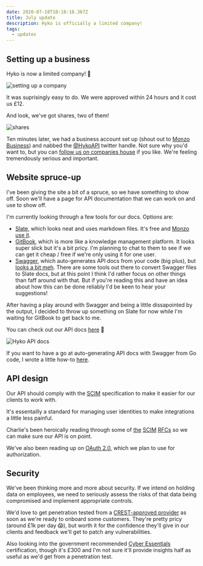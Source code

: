 ```yaml
---
date: 2020-07-18T10:18:18.367Z
title: July update
description: Hyko is officially a limited company!
tags:
  - updates
---
```

## Setting up a business

Hyko is now a limited company! 🎉

![setting up a company](https://i.imgur.com/XJEk5QU.png)

It was suprisingly easy to do. We were approved within 24 hours and it cost us £12. 

And look, we've got shares, two of them!

![shares](https://i.imgur.com/GbQMIqG.png)

Ten minutes later, we had a business account set up (shout out to [Monzo Business](https://monzo.com/i/business)) and nabbed the [@HykoAPI](https://twitter.com/hykoapi) twitter handle. Not sure why you'd want to, but you can [follow us on companies house](https://beta.companieshouse.gov.uk/company/12747365) if you like. We're feeling tremendously serious and important. 

## Website spruce-up

I've been giving the site a bit of a spruce, so we have something to show off. Soon we'll have a page for API documentation that we can work on and use to show off. 

I'm currently looking through a few tools for our docs. Options are:

- [Slate](https://github.com/slatedocs/slate), which looks neat and uses markdown files. It's free and [Monzo use it](https://docs.monzo.com/).
- [GitBook](https://www.gitbook.com/), which is more like a knowledge management platform. It looks super slick but it's a bit pricy. I'm planning to chat to them to see if we can get it cheap / free if we're only using it for one user.
- [Swagger](https://swagger.io/), which auto-generates API docs from your code (big plus), but [looks a bit meh](https://swagger.io/tools/swagger-ui/). There are some tools out there to convert Swagger files to Slate docs, but at this point I think I'd rather focus on other things than faff around with that. But if you're reading this and have an idea about how this can be done reliably I'd be keen to hear your suggestions!

After having a play around with Swagger and being a little dissapointed by the output, I decided to throw up something on Slate for now while I'm waiting for GitBook to get back to me. 

You can check out our API docs [here](https://docs.hyko.uk/#introduction) 👀

![Hyko API docs](https://i.imgur.com/W0QIczG.png)

If you want to have a go at auto-generating API docs with Swagger from Go code, I wrote a little how-to [here](https://hyko.uk/blog/swagger-with-go-walkthrough/).

## API design

Our API should comply with the [SCIM](http://www.simplecloud.info/) specification to make it easier for our clients to work with. 

It's essentailly a standard for managing user identities to make integrations a little less painful.

Charlie's been heroically reading through some of [the](https://tools.ietf.org/html/rfc7643) [SCIM](https://tools.ietf.org/html/rfc7644) [RFCs](https://tools.ietf.org/html/rfc7642) so we can make sure our API is on point.

We've also been reading up on [OAuth 2.0](https://oauth.net/2/), which we plan to use for authorization.


## Security

We've been thinking more and more about security. If we intend on holding data on employees, we need to seriously assess the risks of that data being compromised and implement appropriate controls.

We'd love to get penetration tested from a [CREST-approved provider](crest-approved.org) as soon as we're ready to onboard some customers. They're pretty pricy (around £1k per day 😱), but worth it for the confidence they'll give in our clients and feedback we'll get to patch any vulnerabilities.

Also looking into the government recommended [Cyber Essentials](https://www.ncsc.gov.uk/cyberessentials/overview) certification, though it's £300 and I'm not sure it'll provide insights half as useful as we'd get from a penetration test. 

